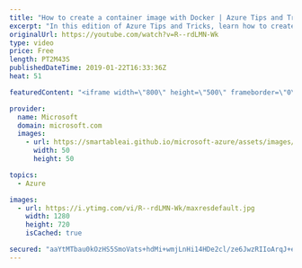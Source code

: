 ```yaml
---
title: "How to create a container image with Docker | Azure Tips and Tricks"
excerpt: "In this edition of Azure Tips and Tricks, learn how to create a container image to run applications with Docker. You’ll see how to create a folder inside a container and create a script to execute it.    For more tips and tricks, visit: http://azuredev.tips  Get started with 12 months of free services"
originalUrl: https://youtube.com/watch?v=R--rdLMN-Wk
type: video
price: Free
length: PT2M43S
publishedDateTime: 2019-01-22T16:33:36Z
heat: 51

featuredContent: "<iframe width=\"800\" height=\"500\" frameborder=\"0\" src=\"https://www.youtube.com/embed/R--rdLMN-Wk\" allow=\"accelerometer; autoplay; encrypted-media; gyroscope; picture-in-picture\" allowfullscreen></iframe>"

provider:
  name: Microsoft
  domain: microsoft.com
  images:
    - url: https://smartableai.github.io/microsoft-azure/assets/images/organizations/microsoft.com-50x50.jpg
      width: 50
      height: 50

topics:
  - Azure

images:
  - url: https://i.ytimg.com/vi/R--rdLMN-Wk/maxresdefault.jpg
    width: 1280
    height: 720
    isCached: true

secured: "aaYtMTbau0kOzHS5SmoVats+hdMi+wmjLnHi14HDe2cl/ze6JwzRIIoArqJ+erktuR5s6rHd1rKsbX/nXe7kRcSSnqD9o7qvkRZmCKFLGJ4f8QfMhasXByntkqi7vbwmT2pxJo992YxsReqCU26dScyuSXsYhcG/uE60OtQBga66pGn/JHeS0n5bd2/Ol3o8xQLimD8wusjS+d3DV3nujqOwfV3JVTVTHRVWIEBATVXTE4ITw1HgyjIxhksU/YoU06f7CjQTb2IPe+8DKb6xTtqcJZRq3F6jWPYZQ0jfitQW+X7v96MyjLJHcUpzJmAJMndHX4eyq2as7W7scpVa3Rw9c7l80lVitbxYsnQ/K75KS3JeRZfbjuk1t0ILIZUyxrGm39IpDb5inI2mZUbRKQ==;nO/gdSihlGJyA8KkdqjapQ=="
---
```



